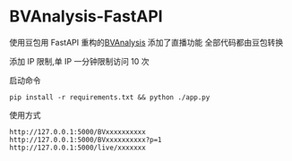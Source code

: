 # BVAnalysis-FastAPI

使用豆包用 FastAPI 重构的[BVAnalysis](https://github.com/RWONG722/BVAnalysis) 添加了直播功能 全部代码都由豆包转换

添加 IP 限制,单 IP 一分钟限制访问 10 次

启动命令

```
pip install -r requirements.txt && python ./app.py
```

使用方式

```
http://127.0.0.1:5000/BVxxxxxxxxxx
http://127.0.0.1:5000/BVxxxxxxxxxx?p=1
http://127.0.0.1:5000/live/xxxxxxx
```
